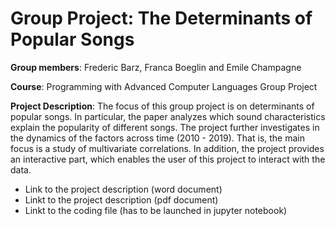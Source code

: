 # Group Project: The Determinants of Popular Songs 

**Group members**: Frederic Barz, Franca Boeglin and Emile Champagne

**Course**: Programming with Advanced Computer Languages Group Project 

**Project Description**: The focus of this group project is on determinants of popular songs. In particular, the paper analyzes which sound characteristics explain the popularity of different songs. The project further investigates in the dynamics of the factors across time (2010 - 2019). That is, the main focus is a study of multivariate correlations. In addition, the project provides an interactive part, which enables the user of this project to interact with the data. 


* Link to the project description (word document)
* Linkt to the project description (pdf document)
* Linkt to the coding file (has to be launched in jupyter notebook)
